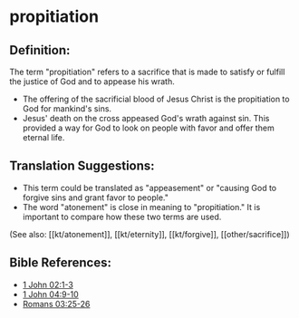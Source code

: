 # propitiation #

## Definition: ##

The term "propitiation" refers to a sacrifice that is made to satisfy or fulfill the justice of God and to appease his wrath.

* The offering of the sacrificial blood of Jesus Christ is the propitiation to God for mankind's sins.
* Jesus' death on the cross appeased God's wrath against sin. This provided a way for God to look on people with favor and offer them eternal life.

## Translation Suggestions: ##

* This term could be translated as "appeasement" or "causing God to forgive sins and grant favor to people."
* The word "atonement" is close in meaning to "propitiation." It is important to compare how these two terms are used.

(See also: [[kt/atonement]], [[kt/eternity]], [[kt/forgive]], [[other/sacrifice]])

## Bible References: ##

* [1 John 02:1-3](en/tn/1jn/help/02/01)
* [1 John 04:9-10](en/tn/1jn/help/04/09)
* [Romans 03:25-26](en/tn/rom/help/03/25)